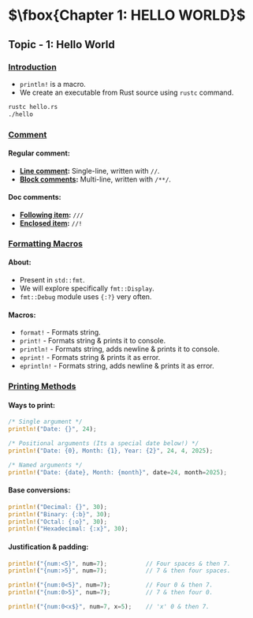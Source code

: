 # $\fbox{Chapter 1: HELLO WORLD}$





## **Topic - 1: Hello World**

### <u>Introduction</u>

- `println!` is a macro.
- We create an executable from Rust source using `rustc` command.

```sh
rustc hello.rs
./hello
```


### <u>Comment</u>

#### Regular comment:

- **<u>Line comment</u>:** Single-line, written with `//`.
- **<u>Block comments</u>:** Multi-line, written with `/**/`.

#### Doc comments:

- **<u>Following item</u>:** `///`
- **<u>Enclosed item</u>:** `//!`


### <u>Formatting Macros</u>

#### About:

- Present in `std::fmt`.
- We will explore specifically `fmt::Display`.
- `fmt::Debug` module uses `{:?}` very often.

#### Macros:

- `format!` - Formats string.
- `print!` - Formats string & prints it to console.
- `println!` - Formats string, adds newline & prints it to console.
- `eprint!` - Formats string & prints it as error.
- `eprintln!` - Formats string, adds newline & prints it as error.


### <u>Printing Methods</u>

#### Ways to print:

```rust
/* Single argument */
println!("Date: {}", 24);

/* Positional arguments (Its a special date below!) */
println!("Date: {0}, Month: {1}, Year: {2}", 24, 4, 2025);

/* Named arguments */
println!("Date: {date}, Month: {month}", date=24, month=2025);
```

#### Base conversions:

```rust
println!("Decimal: {}", 30);
println!("Binary: {:b}", 30);
println!("Octal: {:o}", 30);
println!("Hexadecimal: {:x}", 30);
```

#### Justification & padding:

```rust
println!("{num:<5}", num=7);           // Four spaces & then 7.
println!("{num:>5}", num=7);           // 7 & then four spaces.

println!("{num:0<5}", num=7);          // Four 0 & then 7.
println!("{num:0>5}", num=7);          // 7 & then four 0.

println!("{num:0<x$}", num=7, x=5);    // 'x' 0 & then 7.
```
